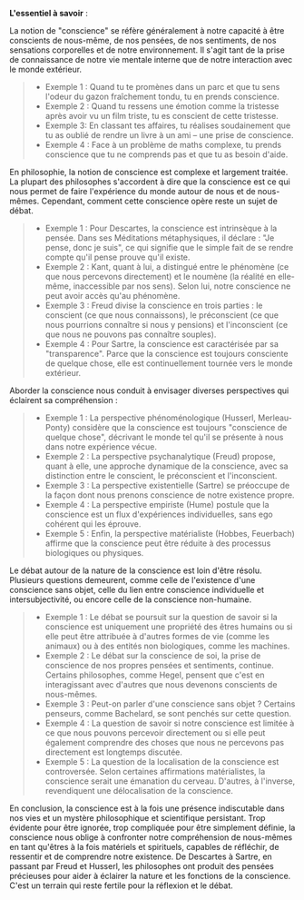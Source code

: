 **L'essentiel à savoir** :

La notion de "conscience" se réfère généralement à notre capacité à être conscients de nous-même, de nos pensées, de nos sentiments, de nos sensations corporelles et de notre environnement. Il s'agit tant de la prise de connaissance de notre vie mentale interne que de notre interaction avec le monde extérieur.

>- Exemple 1 : Quand tu te promènes dans un parc et que tu sens l'odeur du gazon fraîchement tondu, tu en prends conscience.
>- Exemple 2 : Quand tu ressens une émotion comme la tristesse après avoir vu un film triste, tu es conscient de cette tristesse.
>- Exemple 3: En classant tes affaires, tu réalises soudainement que tu as oublié de rendre un livre à un ami – une prise de conscience.
>- Exemple 4 : Face à un problème de maths complexe, tu prends conscience que tu ne comprends pas et que tu as besoin d'aide.

En philosophie, la notion de conscience est complexe et largement traitée. La plupart des philosophes s'accordent à dire que la conscience est ce qui nous permet de faire l'expérience du monde autour de nous et de nous-mêmes. Cependant, comment cette conscience opère reste un sujet de débat.

>- Exemple 1 : Pour Descartes, la conscience est intrinsèque à la pensée. Dans ses Méditations métaphysiques, il déclare : "Je pense, donc je suis", ce qui signifie que le simple fait de se rendre compte qu'il pense prouve qu'il existe.
>- Exemple 2 : Kant, quant à lui, a distingué entre le phénomène (ce que nous percevons directement) et le noumène (la réalité en elle-même, inaccessible par nos sens). Selon lui, notre conscience ne peut avoir accès qu'au phénomène.
>- Exemple 3 : Freud divise la conscience en trois parties : le conscient (ce que nous connaissons), le préconscient (ce que nous pourrions connaître si nous y pensions) et l'inconscient (ce que nous ne pouvons pas connaître souples).
>- Exemple 4 : Pour Sartre, la conscience est caractérisée par sa "transparence". Parce que la conscience est toujours consciente de quelque chose, elle est continuellement tournée vers le monde extérieur.

Aborder la conscience nous conduit à envisager diverses perspectives qui éclairent sa compréhension :

>- Exemple 1 : La perspective phénoménologique (Husserl, Merleau-Ponty) considère que la conscience est toujours "conscience de quelque chose", décrivant le monde tel qu'il se présente à nous dans notre expérience vécue.
>- Exemple 2 : La perspective psychanalytique (Freud) propose, quant à elle, une approche dynamique de la conscience, avec sa distinction entre le conscient, le préconscient et l'inconscient.
>- Exemple 3 : La perspective existentielle (Sartre) se préoccupe de la façon dont nous prenons conscience de notre existence propre.
>- Exemple 4 : La perspective empiriste (Hume) postule que la conscience est un flux d'expériences individuelles, sans ego cohérent qui les éprouve.
>- Exemple 5 : Enfin, la perspective matérialiste (Hobbes, Feuerbach) affirme que la conscience peut être réduite à des processus biologiques ou physiques.

Le débat autour de la nature de la conscience est loin d'être résolu. Plusieurs questions demeurent, comme celle de l'existence d'une conscience sans objet, celle du lien entre conscience individuelle et intersubjectivité, ou encore celle de la conscience non-humaine.

>- Exemple 1 : Le débat se poursuit sur la question de savoir si la conscience est uniquement une propriété des êtres humains ou si elle peut être attribuée à d'autres formes de vie (comme les animaux) ou à des entités non biologiques, comme les machines.
>- Exemple 2 : Le débat sur la conscience de soi, la prise de conscience de nos propres pensées et sentiments, continue. Certains philosophes, comme Hegel, pensent que c'est en interagissant avec d'autres que nous devenons conscients de nous-mêmes.
>- Exemple 3 : Peut-on parler d'une conscience sans objet ? Certains penseurs, comme Bachelard, se sont penchés sur cette question.
>- Exemple 4 : La question de savoir si notre conscience est limitée à ce que nous pouvons percevoir directement ou si elle peut également comprendre des choses que nous ne percevons pas directement est longtemps discutée.
>- Exemple 5 : La question de la localisation de la conscience est controversée. Selon certaines affirmations matérialistes, la conscience serait une émanation du cerveau. D'autres, à l'inverse, revendiquent une délocalisation de la conscience.

En conclusion, la conscience est à la fois une présence indiscutable dans nos vies et un mystère philosophique et scientifique persistant. Trop évidente pour être ignorée, trop compliquée pour être simplement définie, la conscience nous oblige à confronter notre compréhension de nous-mêmes en tant qu'êtres à la fois matériels et spirituels, capables de réfléchir, de ressentir et de comprendre notre existence. De Descartes à Sartre, en passant par Freud et Husserl, les philosophes ont produit des pensées précieuses pour aider à éclairer la nature et les fonctions de la conscience. C'est un terrain qui reste fertile pour la réflexion et le débat.
